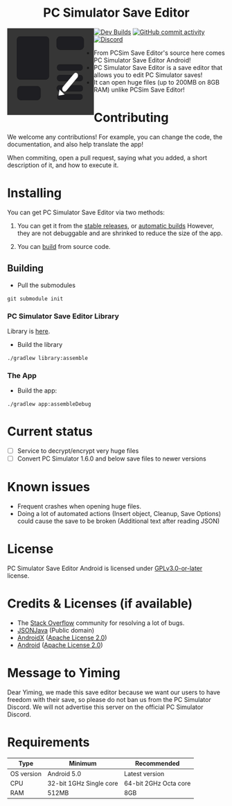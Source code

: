 <h1 align="center">PC Simulator Save Editor</h1>
<img src="https://github.com/BeboKhouja/PCSimulatorSaveEditorAndroidPort/blob/main/app/src/main/pc_simulator_save_editor-playstore.png" width="200" height="200" alt="PC Simulator Save Editor Logo" align="left">

[![Dev Builds](https://github.com/BeboKhouja/PCSimulatorSaveEditorAndroidPort/actions/workflows/main.yml/badge.svg)](https://github.com/BeboKhouja/PCSimulatorSaveEditorAndroidPort/actions/workflows/main.yml)
[![GitHub commit activity](https://img.shields.io/github/commit-activity/m/BeboKhouja/PCSimulatorSaveEditorAndroidPort)](https://github.com/BeboKhouja/PCSimulatorSaveEditorAndroidPort/actions)
[![Discord](https://img.shields.io/discord/1274384588092866685.svg?label=&logo=discord&logoColor=ffffff&color=7389D8&labelColor=6A7EC2)](https://discord.com/invite/GXRECJjhVr)

- From PCSim Save Editor's source here comes PC Simulator Save Editor Android!
- PC Simulator Save Editor is a save editor that allows you to edit PC Simulator saves!
- It can open huge files (up to 200MB on 8GB RAM) unlike PCSim Save Editor!

# Contributing
We welcome any contributions! For example, you can change the code, the documentation, and also help translate the app!

When commiting, open a pull request, saying what you added, a short description of it, and how to execute it.

# Installing
You can get PC Simulator Save Editor via two methods:

1. You can get it from the [stable releases](https://github.com/BeboKhouja/PCSimulatorSaveEditorAndroidPort/releases), or [automatic builds](https://github.com/BeboKhouja/PCSimulatorSaveEditorAndroidPort/actions)
However, they are not debuggable and are shrinked to reduce the size of the app.

2. You can [build](#building) from source code.

## Building

* Pull the submodules
```
git submodule init
```


### PC Simulator Save Editor Library
Library is [here](https://github.com/BeboKhouja/PC-Simulator-Save-Editor).
* Build the library
```
./gradlew library:assemble
```
### The App
* Build the app:

```
./gradlew app:assembleDebug
```

# Current status
- [ ] Service to decrypt/encrypt very huge files
- [ ] Convert PC Simulator 1.6.0 and below save files to newer versions

# Known issues
- Frequent crashes when opening huge files.
- Doing a lot of automated actions (Insert object, Cleanup, Save Options) could cause the save to be broken (Additional text after reading JSON)

# License
PC Simulator Save Editor Android is licensed under [GPLv3.0-or-later](https://github.com/BeboKhouja/PCSimulatorSaveEditorAndroidPort/blob/master/LICENSE) license.

# Credits & Licenses (if available)
- The [Stack Overflow](https://stackoverflow.com) community for resolving a lot of bugs.
- [JSONJava](https://github.com/stleary/JSON-java) (Public domain)
- [AndroidX](https://github.com/androidx/androidx) ([Apache License 2.0](https://github.com/androidx/androidx/blob/androidx-main/LICENSE.txt))
- [Android](https://android.googlesource.com/) ([Apache License 2.0](https://android.googlesource.com/trusty/vendor/google/aosp/+/master/LICENSE))

# Message to Yiming

Dear Yiming, we made this save editor because we want our users to have freedom with their save, so please do not ban us from the PC Simulator Discord.
We will not advertise this server on the official PC Simulator Discord.

# Requirements

| Type       | Minimum                 | Recommended           |
|------------|-------------------------|-----------------------|
| OS version | Android 5.0             | Latest version        |
| CPU        | 32-bit 1GHz Single core | 64-bit 2GHz Octa core |
| RAM        | 512MB                   | 8GB                   |